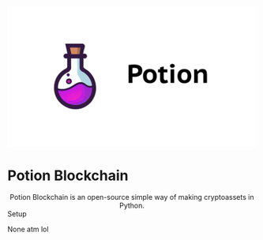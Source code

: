 ![The potion logo](/potion.png)
# Potion Blockchain
<center>Potion Blockchain is an open-source simple way of making cryptoassets in Python.</center


## Setup
None atm lol 
